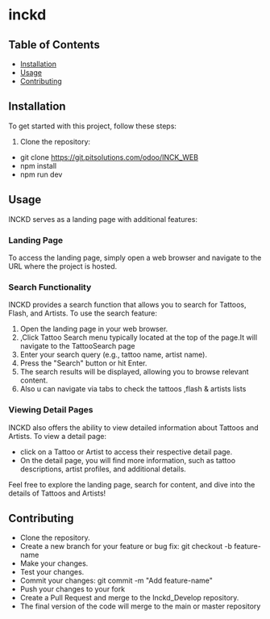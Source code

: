 # inckd


## Table of Contents
- [Installation](#installation)
- [Usage](#usage)
- [Contributing](#contributing)


## Installation

To get started with this project, follow these steps:

1. Clone the repository:
 -  git clone https://git.pitsolutions.com/odoo/INCK_WEB
 -   npm install
 -   npm run dev




## Usage

INCKD serves as a landing page with additional features:

### Landing Page
To access the landing page, simply open a web browser and navigate to the URL where the project is hosted.

### Search Functionality
INCKD provides a search function that allows you to search for Tattoos, Flash, and Artists. To use the search feature:

1. Open the landing page in your web browser.
2. ,Click Tattoo Search menu   typically located at the top of the page.It will navigate to the TattooSearch page
3. Enter your search query (e.g., tattoo name, artist name).
4. Press the "Search" button or hit Enter.
5. The search results will be displayed, allowing you to browse relevant content.
6. Also u can navigate via tabs to check the tattoos ,flash  & artists lists

### Viewing Detail Pages
INCKD also offers the ability to view detailed information about Tattoos and Artists. To view a detail page:

- click on a Tattoo or Artist to access their respective detail page.
- On the detail page, you will find more information, such as tattoo descriptions, artist profiles, and additional details.

Feel free to explore the landing page, search for content, and dive into the details of Tattoos and Artists!




##  Contributing

- Clone the repository.
- Create a new branch for your feature or bug fix: git checkout -b feature-name
- Make your changes.
- Test your changes.
- Commit your changes: git commit -m "Add feature-name"
- Push your changes to your fork
- Create a Pull Request and merge to the Inckd_Develop repository.
- The final version of the code will merge to the main  or master repository


